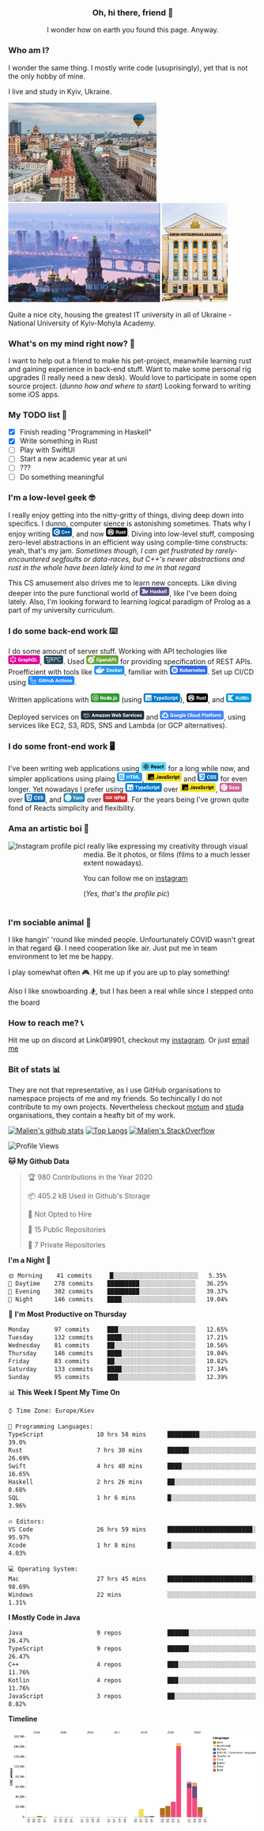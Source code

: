 
<h3 align="center"> Oh, hi there, friend 👋 </h3>
<p align="center">I wonder how on earth you found this page. Anyway.</p>

### Who am I? 
I wonder the same thing. I mostly write code (usuprisingly), yet that is not the only hobby of mine.

I live and study in Kyiv, Ukraine. 

<img alt="Kyiv city" height="200px"
src="https://github.com/Malien/Malien/blob/master/assets/kyiv1.jpg">
<img alt="Kyiv city" height="200px"
src="https://github.com/Malien/Malien/blob/master/assets/kyiv2.png">
<img alt="National University of Kyiv-Mohyla Academy" height="200px"
src="https://github.com/Malien/Malien/blob/master/assets/naukma.jpg">

Quite a nice city, housing the greatest IT university in all of Ukraine - National University of Kyiv-Mohyla Academy.

### What's on my mind right now? 🧠
I want to help out a friend to make his pet-project, meanwhile learning rust and gaining experience in back-end stuff.
Want to make some personal rig upgrades (I really need a new desk).
Would love to participate in some open source project. (_dunno how and where to start_)
Looking forward to writing some iOS apps.

### My TODO list 📝
- [X] Finish reading "Programming in Haskell"
- [X] Write something in Rust
- [ ] Play with SwiftUI
- [ ] Start a new academic year at uni
- [ ] ???
- [ ] Do something meaningful

### I'm a low-level geek 🤓
I really enjoy getting into the nitty-gritty of things, diving deep down into specifics. I dunno, computer sience is astonishing sometimes. Thats why I enjoy writing <img height="18" src="https://github.com/Malien/Malien/blob/master/assets/cpp.svg" />, and now <img height="18" src="https://github.com/Malien/Malien/blob/master/assets/rust.svg" />. Diving into low-level stuff, composing zero-level abstractions in an efficient way using compile-time constructs: yeah, that's my jam. _Sometimes though, I can get frustrated by rarely-encountered segfaults or data-races, but C++'s newer abstractions and rust in the whole have been lately kind to me in that regard_

This CS amusement also drives me to learn new concepts. Like diving deeper into the pure functional world of <img height="18" src="https://github.com/Malien/Malien/blob/master/assets/haskell.svg" />, like I've been doing lately. Also, I'm looking forward to learning logical paradigm of Prolog as a part of my university curriculum.

### I do some back-end work ⌨️
I do some amount of server stuff. Working with API techologies like <img height="18" src="https://github.com/Malien/Malien/blob/master/assets/graphql.svg" />, <img height="18" src="https://github.com/Malien/Malien/blob/master/assets/grpc.png" />. Used <img height="18" src="https://github.com/Malien/Malien/blob/master/assets/openapi.svg" /> for providing specification of REST APIs. Proefficient with tools like <img height="18" src="https://github.com/Malien/Malien/blob/master/assets/docker.svg" />, familiar with <img height="18" src="https://github.com/Malien/Malien/blob/master/assets/kubernetes.svg" />. Set up CI/CD using <img height="18" src="https://github.com/Malien/Malien/blob/master/assets/ghactions.svg" />.

Written applications with <img height="18" src="https://github.com/Malien/Malien/blob/master/assets/nodejs.svg" /> (using <img height="18" src="https://github.com/Malien/Malien/blob/master/assets/typescript.svg" />), <img height="18" src="https://github.com/Malien/Malien/blob/master/assets/rust.svg" />, and <img height="18" src="https://github.com/Malien/Malien/blob/master/assets/kotlin.svg" />

<!-- Have been working with <img height="18" src="https://github.com/Malien/Malien/blob/master/assets/postgresql.svg" /> and <img height="18" src="https://github.com/Malien/Malien/blob/master/assets/mongodb.svg" /> on multiple occasions. -->

Deployed services on <img height="18" src="https://github.com/Malien/Malien/blob/master/assets/aws.svg" /> and <img height="18" src="https://github.com/Malien/Malien/blob/master/assets/gcp.svg" />, using services like EC2, S3, RDS, SNS and Lambda (or GCP alternatives).

### I do some front-end work 🖥
I've been writing web applications using <img height="18" src="https://github.com/Malien/Malien/blob/master/assets/react.svg" /> for a long while now, and simpler applications using plaing <img height="18" src="https://github.com/Malien/Malien/blob/master/assets/html.svg" />, <img height="18" src="https://github.com/Malien/Malien/blob/master/assets/javascript.svg" /> and <img height="18" src="https://github.com/Malien/Malien/blob/master/assets/css.svg" /> for even longer. Yet nowadays I prefer using <img height="18" src="https://github.com/Malien/Malien/blob/master/assets/typescript.svg" /> over <img height="18" src="https://github.com/Malien/Malien/blob/master/assets/javascript.svg" />, <img height="18" src="https://github.com/Malien/Malien/blob/master/assets/sass.svg" /> over <img height="18" src="https://github.com/Malien/Malien/blob/master/assets/css.svg" />, and <img height="18" src="https://github.com/Malien/Malien/blob/master/assets/yarn.svg" /> over <img height="18" src="https://github.com/Malien/Malien/blob/master/assets/npm.svg" />. For the years being I've grown quite fond of Reacts simplicity and flexibility.

### Ama an artistic boi 📸
[<img height="150px" align="left" alt="Instagram profile pic" src="https://i.imgur.com/g0kPFkq.png">](https://www.instagram.com/q_link0_p/)

I really like expressing my creativity through visual media. Be it photos, or films (films to a much lesser extent nowadays). 

You can follow me on [instagram](https://www.instagram.com/q_link0_p/)

(_Yes, that's the profile pic_)
<br></br>

### I'm sociable animal 🐝
I like hangin' 'round like minded people. Unfourtunately COVID wasn't great in that regard 😷. I need cooperation like air. Just put me in team environment to let me be happy.

I play somewhat often 🎮. Hit me up if you are up to play something!

Also I like snowboarding 🏂, but I has been a real while since I stepped onto the board

### How to reach me? 📞
Hit me up on discord at Link0#9901, checkout my [instagram](https://www.instagram.com/q_link0_p/). Or just [email me](mailto:q.link0.p@gmail.com)

### Bit of stats 📊
They are not that representative, as I use GitHub organisations to namespace projects of me and my friends. So techincally I do not contribute to my own projects. Nevertheless checkout [motum](https://github.com/MotumInc) and [studa](https://github.com/studaco) organisations, they contain a heafty bit of my work.

[![Malien's github stats](https://github-readme-stats.vercel.app/api?username=malien&count_private=true&show_icons=true&hide=stars&theme=buefy&bg_color=145,ffffff,f4ddff)](https://github.com/anuraghazra/github-readme-stats)
[![Top Langs](https://github-readme-stats.vercel.app/api/top-langs/?username=malien&hide=JavaScript&layout=compact&bg_color=145,ffffff,87ecd3)](https://github.com/anuraghazra/github-readme-stats)
[![Malien's StackOverflow](https://github-readme-stackoverflow.vercel.app/?userID=9342577&layout=compact)](https://stackoverflow.com/users/9342577/link0)

<!--START_SECTION:waka-->
![Profile Views](http://img.shields.io/badge/Profile%20Views-71-blue)

**🐱 My Github Data** 

> 🏆 980 Contributions in the Year 2020
 > 
> 📦 405.2 kB Used in Github's Storage 
 > 
> 🚫 Not Opted to Hire
 > 
> 📜 15 Public Repositories
 > 
> 🔑 7 Private Repositories 

**I'm a Night 🦉** 

```text
🌞 Morning    41 commits     █░░░░░░░░░░░░░░░░░░░░░░░░   5.35% 
🌆 Daytime    278 commits    █████████░░░░░░░░░░░░░░░░   36.25% 
🌃 Evening    302 commits    █████████░░░░░░░░░░░░░░░░   39.37% 
🌙 Night      146 commits    ████░░░░░░░░░░░░░░░░░░░░░   19.04%

```
📅 **I'm Most Productive on Thursday** 

```text
Monday       97 commits     ███░░░░░░░░░░░░░░░░░░░░░░   12.65% 
Tuesday      132 commits    ████░░░░░░░░░░░░░░░░░░░░░   17.21% 
Wednesday    81 commits     ██░░░░░░░░░░░░░░░░░░░░░░░   10.56% 
Thursday     146 commits    ████░░░░░░░░░░░░░░░░░░░░░   19.04% 
Friday       83 commits     ██░░░░░░░░░░░░░░░░░░░░░░░   10.82% 
Saturday     133 commits    ████░░░░░░░░░░░░░░░░░░░░░   17.34% 
Sunday       95 commits     ███░░░░░░░░░░░░░░░░░░░░░░   12.39%

```


📊 **This Week I Spent My Time On** 

```text
⌚︎ Time Zone: Europe/Kiev

💬 Programming Languages: 
TypeScript               10 hrs 58 mins      █████████░░░░░░░░░░░░░░░░   39.0% 
Rust                     7 hrs 30 mins       ██████░░░░░░░░░░░░░░░░░░░   26.69% 
Swift                    4 hrs 40 mins       ████░░░░░░░░░░░░░░░░░░░░░   16.65% 
Haskell                  2 hrs 26 mins       ██░░░░░░░░░░░░░░░░░░░░░░░   8.68% 
SQL                      1 hr 6 mins         █░░░░░░░░░░░░░░░░░░░░░░░░   3.96%

🔥 Editors: 
VS Code                  26 hrs 59 mins      ████████████████████████░   95.97% 
Xcode                    1 hr 8 mins         █░░░░░░░░░░░░░░░░░░░░░░░░   4.03%

💻 Operating System: 
Mac                      27 hrs 45 mins      ████████████████████████░   98.69% 
Windows                  22 mins             ░░░░░░░░░░░░░░░░░░░░░░░░░   1.31%

```

**I Mostly Code in Java** 

```text
Java                     9 repos             ██████░░░░░░░░░░░░░░░░░░░   26.47% 
TypeScript               9 repos             ██████░░░░░░░░░░░░░░░░░░░   26.47% 
C++                      4 repos             ███░░░░░░░░░░░░░░░░░░░░░░   11.76% 
Kotlin                   4 repos             ███░░░░░░░░░░░░░░░░░░░░░░   11.76% 
JavaScript               3 repos             ██░░░░░░░░░░░░░░░░░░░░░░░   8.82%

```


**Timeline**

![Chart not found](https://github.com/Malien/Malien/blob/master/charts/bar_graph.png) 


<!--END_SECTION:waka-->

<!--
**Malien/Malien** is a ✨ _special_ ✨ repository because its `README.md` (this file) appears on your GitHub profile.

Here are some ideas to get you started:

- 🔭 I’m currently working on ...
- 🌱 I’m currently learning ...
- 👯 I’m looking to collaborate on ...
- 🤔 I’m looking for help with ...
- 💬 Ask me about ...
- 📫 How to reach me: ...
- 😄 Pronouns: ...
- ⚡ Fun fact: ...
-->
